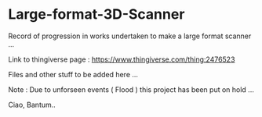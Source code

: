 # Large-format-3D-Scanner

Record of progression in works undertaken to make a large format scanner ...

Link to thingiverse page : https://www.thingiverse.com/thing:2476523

Files and other stuff to be added here ...

Note : Due to unforseen events ( Flood ) this project has been put on hold ...

Ciao, Bantum..
